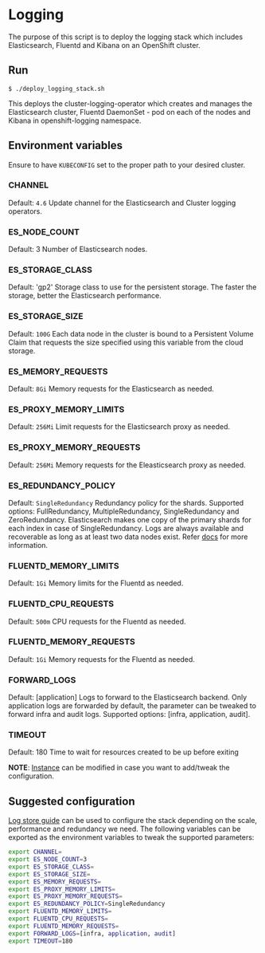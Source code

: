 # Logging

The purpose of this script is to deploy the logging stack which includes Elasticsearch, Fluentd and Kibana on an OpenShift cluster.


## Run
```
$ ./deploy_logging_stack.sh
```
This deploys the cluster-logging-operator which creates and manages the Elasticsearch cluster, Fluentd DaemonSet - pod on each of the nodes and Kibana in openshift-logging namespace.


## Environment variables
Ensure to have `KUBECONFIG` set to the proper path to your desired cluster.

### CHANNEL
Default: `4.6`
Update channel for the Elasticsearch and Cluster logging operators.

### ES_NODE_COUNT
Default: 3
Number of Elasticsearch nodes.

### ES_STORAGE_CLASS
Default: 'gp2'
Storage class to use for the persistent storage. The faster the storage, better the Elasticsearch performance.

### ES_STORAGE_SIZE
Default: `100G`
Each data node in the cluster is bound to a Persistent Volume Claim that requests the size specified using this variable from the cloud storage.

### ES_MEMORY_REQUESTS
Default: `8Gi`
Memory requests for the Elasticsearch as needed.

### ES_PROXY_MEMORY_LIMITS
Default: `256Mi`
Limit requests for the Elasticsearch proxy as needed.

### ES_PROXY_MEMORY_REQUESTS
Default: `256Mi`
Memory requests for the Eleasticsearch proxy as needed.

### ES_REDUNDANCY_POLICY
Default: `SingleRedundancy`
Redundancy policy for the shards. Supported options: FullRedundancy, MultipleRedundancy, SingleRedundancy and ZeroRedundancy.
Elasticsearch makes one copy of the primary shards for each index in case of SingleRedundancy. Logs are always available and recoverable as long as at least two data nodes exist. Refer [docs](https://docs.openshift.com/container-platform/4.6/logging/config/cluster-logging-log-store.html#cluster-logging-elasticsearch-ha_cluster-logging-store) for more information.

### FLUENTD_MEMORY_LIMITS
Default: `1Gi`
Memory limits for the Fluentd as needed.

### FLUENTD_CPU_REQUESTS
Default: `500m`
CPU requests for the Fluentd as needed.

### FLUENTD_MEMORY_REQUESTS
Default: `1Gi`
Memory requests for the Fluentd as needed.

### FORWARD_LOGS
Default: [application]
Logs to forward to the Elasticsearch backend. Only application logs are forwarded by default, the parameter can be tweaked to forward infra and audit logs. Supported options: [infra, application, audit].

### TIMEOUT
Default: 180
Time to wait for resources created to be up before exiting

**NOTE**: [Instance](files/logging-stack.yml) can be modified in case you want to add/tweak the configuration.


## Suggested configuration
[Log store guide](https://docs.openshift.com/container-platform/4.6/logging/config/) can be used to configure the stack depending on the scale, performance and redundancy we need. The following variables can be exported as the environment variables to tweak the supported parameters:

```sh
export CHANNEL=
export ES_NODE_COUNT=3
export ES_STORAGE_CLASS=
export ES_STORAGE_SIZE=
export ES_MEMORY_REQUESTS=
export ES_PROXY_MEMORY_LIMITS=
export ES_PROXY_MEMORY_REQUESTS=
export ES_REDUNDANCY_POLICY=SingleRedundancy
export FLUENTD_MEMORY_LIMITS=
export FLUENTD_CPU_REQUESTS=
export FLUENTD_MEMORY_REQUESTS=
export FORWARD_LOGS=[infra, application, audit]
export TIMEOUT=180
```
